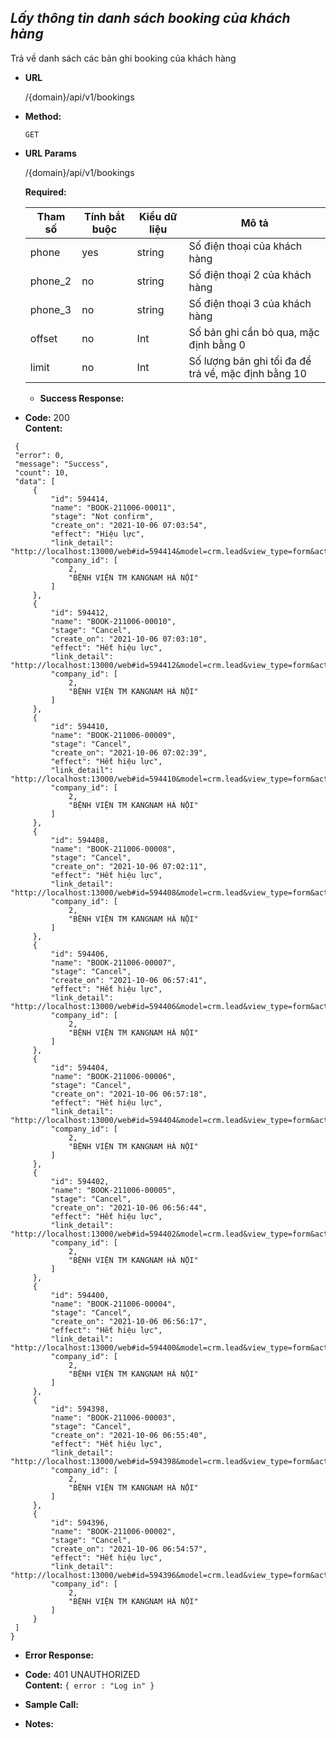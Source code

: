 ***Lấy thông tin danh sách booking của khách hàng***
----
  Trả về danh sách các bản ghi booking của khách hàng
* **URL**

   /{domain}/api/v1/bookings

* **Method:**
  
  `GET` 
  
*  **URL Params**

   /{domain}/api/v1/bookings

   **Required:**
 
    | Tham số  | Tính bắt buộc  | Kiểu dữ liệu  | Mô tả  |
    |---|---|---|---|
    | phone | yes  | string  | Số điện thoại của khách hàng  |
    | phone_2 | no  | string  | Số điện thoại 2 của khách hàng  |
    | phone_3 | no  | string  | Số điện thoại 3 của khách hàng  |
    | offset | no | Int | Số bản ghi cần bỏ qua, mặc định bằng 0 |
    | limit | no | Int | Số lượng bản ghi tối đa để trả về, mặc định bằng 10 |
    
    
   * **Success Response:**
  
  * **Code:** 200 <br />
    **Content:** 
   ```
    {
    "error": 0,
    "message": "Success",
    "count": 10,
    "data": [
        {
            "id": 594414,
            "name": "BOOK-211006-00011",
            "stage": "Not confirm",
            "create_on": "2021-10-06 07:03:54",
            "effect": "Hiệu lực",
            "link_detail": "http://localhost:13000/web#id=594414&model=crm.lead&view_type=form&action=633&menu_id=430",
            "company_id": [
                2,
                "BỆNH VIỆN TM KANGNAM HÀ NỘI"
            ]
        },
        {
            "id": 594412,
            "name": "BOOK-211006-00010",
            "stage": "Cancel",
            "create_on": "2021-10-06 07:03:10",
            "effect": "Hết hiệu lực",
            "link_detail": "http://localhost:13000/web#id=594412&model=crm.lead&view_type=form&action=633&menu_id=430",
            "company_id": [
                2,
                "BỆNH VIỆN TM KANGNAM HÀ NỘI"
            ]
        },
        {
            "id": 594410,
            "name": "BOOK-211006-00009",
            "stage": "Cancel",
            "create_on": "2021-10-06 07:02:39",
            "effect": "Hết hiệu lực",
            "link_detail": "http://localhost:13000/web#id=594410&model=crm.lead&view_type=form&action=633&menu_id=430",
            "company_id": [
                2,
                "BỆNH VIỆN TM KANGNAM HÀ NỘI"
            ]
        },
        {
            "id": 594408,
            "name": "BOOK-211006-00008",
            "stage": "Cancel",
            "create_on": "2021-10-06 07:02:11",
            "effect": "Hết hiệu lực",
            "link_detail": "http://localhost:13000/web#id=594408&model=crm.lead&view_type=form&action=633&menu_id=430",
            "company_id": [
                2,
                "BỆNH VIỆN TM KANGNAM HÀ NỘI"
            ]
        },
        {
            "id": 594406,
            "name": "BOOK-211006-00007",
            "stage": "Cancel",
            "create_on": "2021-10-06 06:57:41",
            "effect": "Hết hiệu lực",
            "link_detail": "http://localhost:13000/web#id=594406&model=crm.lead&view_type=form&action=633&menu_id=430",
            "company_id": [
                2,
                "BỆNH VIỆN TM KANGNAM HÀ NỘI"
            ]
        },
        {
            "id": 594404,
            "name": "BOOK-211006-00006",
            "stage": "Cancel",
            "create_on": "2021-10-06 06:57:18",
            "effect": "Hết hiệu lực",
            "link_detail": "http://localhost:13000/web#id=594404&model=crm.lead&view_type=form&action=633&menu_id=430",
            "company_id": [
                2,
                "BỆNH VIỆN TM KANGNAM HÀ NỘI"
            ]
        },
        {
            "id": 594402,
            "name": "BOOK-211006-00005",
            "stage": "Cancel",
            "create_on": "2021-10-06 06:56:44",
            "effect": "Hết hiệu lực",
            "link_detail": "http://localhost:13000/web#id=594402&model=crm.lead&view_type=form&action=633&menu_id=430",
            "company_id": [
                2,
                "BỆNH VIỆN TM KANGNAM HÀ NỘI"
            ]
        },
        {
            "id": 594400,
            "name": "BOOK-211006-00004",
            "stage": "Cancel",
            "create_on": "2021-10-06 06:56:17",
            "effect": "Hết hiệu lực",
            "link_detail": "http://localhost:13000/web#id=594400&model=crm.lead&view_type=form&action=633&menu_id=430",
            "company_id": [
                2,
                "BỆNH VIỆN TM KANGNAM HÀ NỘI"
            ]
        },
        {
            "id": 594398,
            "name": "BOOK-211006-00003",
            "stage": "Cancel",
            "create_on": "2021-10-06 06:55:40",
            "effect": "Hết hiệu lực",
            "link_detail": "http://localhost:13000/web#id=594398&model=crm.lead&view_type=form&action=633&menu_id=430",
            "company_id": [
                2,
                "BỆNH VIỆN TM KANGNAM HÀ NỘI"
            ]
        },
        {
            "id": 594396,
            "name": "BOOK-211006-00002",
            "stage": "Cancel",
            "create_on": "2021-10-06 06:54:57",
            "effect": "Hết hiệu lực",
            "link_detail": "http://localhost:13000/web#id=594396&model=crm.lead&view_type=form&action=633&menu_id=430",
            "company_id": [
                2,
                "BỆNH VIỆN TM KANGNAM HÀ NỘI"
            ]
        }
    ]
}
   ```
   
   * **Error Response:**

  * **Code:** 401 UNAUTHORIZED <br />
    **Content:** `{ error : "Log in" }`


* **Sample Call:**



* **Notes:**
